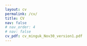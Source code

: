 ```yaml
---
layout: cv
permalink: /cv/
title: CV
nav: false
# nav_order: 4
# nav: false
cv_pdf: cv_minguk_Nov30_version1.pdf
---
```


